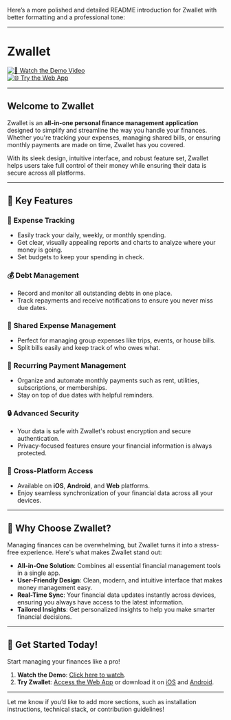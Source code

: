 Here’s a more polished and detailed README introduction for Zwallet with better formatting and a professional tone:

---

# Zwallet  

[![🎥 Watch the Demo Video](https://img.shields.io/badge/🎥_Watch_Demo-Click_Here-blue?style=for-the-badge)](https://www.youtube.com/watch?v=DEMO_VIDEO_ID)  
[![🌐 Try the Web App](https://youtu.be/Z62gVtr6eT8)]([https://your-web-app-link.com](https://youtu.be/Z62gVtr6eT8))  

---

## Welcome to Zwallet  

Zwallet is an **all-in-one personal finance management application** designed to simplify and streamline the way you handle your finances. Whether you're tracking your expenses, managing shared bills, or ensuring monthly payments are made on time, Zwallet has you covered.  

With its sleek design, intuitive interface, and robust feature set, Zwallet helps users take full control of their money while ensuring their data is secure across all platforms.  

---

## 🌟 **Key Features**  

### 🔢 **Expense Tracking**  
- Easily track your daily, weekly, or monthly spending.  
- Get clear, visually appealing reports and charts to analyze where your money is going.  
- Set budgets to keep your spending in check.  

### 💰 **Debt Management**  
- Record and monitor all outstanding debts in one place.  
- Track repayments and receive notifications to ensure you never miss due dates.  

### 🤝 **Shared Expense Management**  
- Perfect for managing group expenses like trips, events, or house bills.  
- Split bills easily and keep track of who owes what.  

### 📅 **Recurring Payment Management**  
- Organize and automate monthly payments such as rent, utilities, subscriptions, or memberships.  
- Stay on top of due dates with helpful reminders.  

### 🔒 **Advanced Security**  
- Your data is safe with Zwallet's robust encryption and secure authentication.  
- Privacy-focused features ensure your financial information is always protected.  

### 📱 **Cross-Platform Access**  
- Available on **iOS**, **Android**, and **Web** platforms.  
- Enjoy seamless synchronization of your financial data across all your devices.  

---

## 🎯 **Why Choose Zwallet?**  

Managing finances can be overwhelming, but Zwallet turns it into a stress-free experience. Here's what makes Zwallet stand out:  
- **All-in-One Solution**: Combines all essential financial management tools in a single app.  
- **User-Friendly Design**: Clean, modern, and intuitive interface that makes money management easy.  
- **Real-Time Sync**: Your financial data updates instantly across devices, ensuring you always have access to the latest information.  
- **Tailored Insights**: Get personalized insights to help you make smarter financial decisions.  

---

## 🚀 **Get Started Today!**  

Start managing your finances like a pro!  
1. **Watch the Demo**: [Click here to watch](https://www.youtube.com/watch?v=DEMO_VIDEO_ID).  
2. **Try Zwallet**: [Access the Web App](https://your-web-app-link.com) or download it on [iOS](#) and [Android](#).  

---

Let me know if you’d like to add more sections, such as installation instructions, technical stack, or contribution guidelines!
